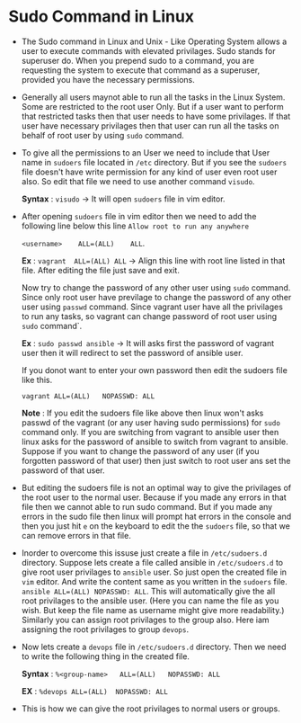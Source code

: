 # Sudo Command in Linux

- The Sudo command in Linux and Unix - Like Operating System allows a user to execute commands with elevated privilages. Sudo stands for superuser do. When you prepend sudo to a command, you are requesting the system to execute that command as a superuser, provided you have the necessary permissions.

- Generally all users maynot able to run all the tasks in the Linux System. Some are restricted to the root user Only. But if a user want to perform that restricted tasks then that user needs to have some privilages. If that user have necessary privilages then that user can run all the tasks on behalf of root user by using `sudo` command.

- To give all the permissions to an User we need to include that User name in `sudoers` file located in `/etc` directory. But if you see the `sudoers` file doesn't have write permission for any kind of user even root user also. So edit that file we need to use another command `visudo`. 

  **Syntax** : `visudo` -> It will open `sudoers` file in vim editor.

- After opening `sudoers` file in vim editor then we need to add the following line below this line `Allow root to run any anywhere`

  `<username>    ALL=(ALL)    ALL`. 

  **Ex** : `vagrant  ALL=(ALL) ALL` -> Align this line with root line listed in that file. After editing the file just save and exit.

  Now try to change the password of any other user using `sudo` command. Since only root user have previlage to change the password of any other user using `passwd` command. Since vagrant user have all the privilages to run any tasks, so vagrant can change password of root user using `sudo` command`.

  **Ex** : `sudo passwd ansible` -> It will asks first the password of vagrant user then it will redirect to set the password of ansible user.

  If you donot want to enter your own password then edit the sudoers file like this.

  `vagrant ALL=(ALL)   NOPASSWD: ALL`

  **Note** : If you edit the sudoers file like above then linux won't asks passwd of the vagrant (or any user having sudo permissions) for `sudo` command only. If you are switching from vagrant to ansible user then linux asks for the password of ansible to switch from vagrant to ansible. Suppose if you want to change the password of any user (if you forgotten password of that user) then just switch to root user ans set the password of that user.

- But editing the sudoers file is not an optimal way to give the privilages of the root user to the normal user. Because if you made any errors in that file then we cannot able to run sudo command. But if you made any errors in the sudo file then linux will prompt hat errors in the console and then you just hit `e` on the keyboard to edit the the `sudoers` file, so that we can remove errors in that file.

- Inorder to overcome this issuse just create a file in `/etc/sudoers.d` directory. Suppose lets create a file called ansible in `/etc/sudoers.d` to give root user privilages to `ansible` user. So just open the created file in `vim` editor. And write the content same as you written in the `sudoers` file. `ansible ALL=(ALL) NOPASSWD: ALL`. This will automatically give the all root privilages to the ansible user. (Here you can name the file as you wish. But keep the file name as username might give more readability.) Similarly you can assign root privilages to the group also. Here iam assigning the root privilages to group `devops`.

- Now lets create a `devops` file in `/etc/sudoers.d` directory. Then we need to write the following thing in the created file. 

  **Syntax** : `%<group-name>   ALL=(ALL)   NOPASSWD: ALL`

  **EX** : `%devops ALL=(ALL)  NOPASSWD: ALL`

- This is how we can give the root privilages to normal users or groups.



  